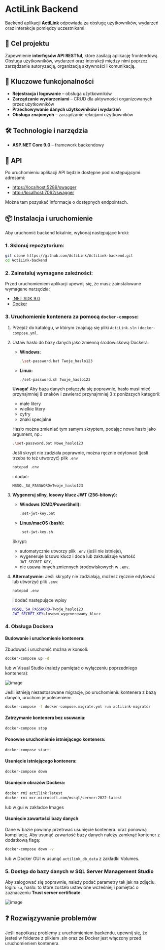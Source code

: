 # ActiLink Backend  

Backend aplikacji [**ActiLink**](https://github.com/ActiLink/ActiLink-frontend.git) odpowiada za obsługę użytkowników, wydarzeń oraz interakcje pomiędzy uczestnikami.  
## 🎯 Cel projektu  
Zapewnienie **interfejsów API RESTful**, które zasilają aplikację frontendową. Obsługa użytkowników, wydarzeń oraz interakcji między nimi poprzez zarządzanie autoryzacją, organizacją aktywności i komunikacją.  

## 🚀 Kluczowe funkcjonalności  
- **Rejestracja i logowanie** – obsługa użytkowników  
- **Zarządzanie wydarzeniami** – CRUD dla aktywności organizowanych przez użytkowników  
- **Przechowywanie danych użytkowników i wydarzeń**  
- **Obsługa znajomych** – zarządzanie relacjami użytkowników  

## 🛠 Technologie i narzędzia  
- **ASP.NET Core 9.0** – framework backendowy

## 🔗 API  
Po uruchomieniu aplikacji API będzie dostępne pod następującymi adresami:  
- [https://localhost:5289/swagger](https://localhost:5289/swagger)  
- [http://localhost:7062/swagger](http://localhost:7062/swagger)

Można tam pozyskać informacje o dostępnych endpointach.

## 📦 Instalacja i uruchomienie  
Aby uruchomić backend lokalnie, wykonaj następujące kroki:  

### 1. **Sklonuj repozytorium:**  
   ```bash
   git clone https://github.com/ActiLink/ActiLink-backend.git
   cd ActiLink-backend
   ```  

### 2. **Zainstaluj wymagane zależności:**  
   Przed uruchomieniem aplikacji upewnij się, że masz zainstalowane wymagane narzędzia:  
   - [.NET SDK 9.0](https://dotnet.microsoft.com/en-us/download)  
   - [Docker](https://www.docker.com/get-started)  

### 3. **Uruchomienie kontenera za pomocą `docker-compose`:**  
1. Przejdź do katalogu, w którym znajdują się pliki `ActiLink.sln` i `docker-compose.yml`.  
2. Ustaw hasło do bazy danych jako zmienną środowiskową Dockera:  
   - **Windows:**  
     ```bash
     .\set-password.bat Twoje_haslo123
     ```  
   - **Linux:**  
     ```bash
     ./set-password.sh Twoje_haslo123
     ```  
   **Uwaga!** Aby baza danych połączyła się poprawnie, hasło musi mieć przynajmniej 8 znaków i zawierać przynajmniej 3 z poniższych kategorii:  
   - małe litery  
   - wielkie litery  
   - cyfry  
   - znaki specjalne
   
   Hasło można zmieniać tym samym skryptem, podając nowe hasło jako argument, np.:  
   ```bash
   .\set-password.bat Nowe_haslo123
   ```  
   Jeśli skrypt nie zadziała poprawnie, można ręcznie edytować (jeśli trzeba to też utworzyć) plik `.env`  
   ```bash
   notepad .env
   ```  
   i dodać:  
   ```env
   MSSQL_SA_PASSWORD=Twoje_haslo123
   ```
3. **Wygeneruj silny, losowy klucz JWT (256-bitowy):**

   - **Windows (CMD/PowerShell):**
     ```bash
     .set-jwt-key.bat
     ```

   - **Linux/macOS (bash):**
     ```bash
     .set-jwt-key.sh
     ```

   Skrypt:
   - automatycznie utworzy plik `.env` (jeśli nie istnieje),
   - wygeneruje losowo klucz i doda lub zaktualizuje wartość `JWT_SECRET_KEY`,
   - nie usuwa innych zmiennych środowiskowych w `.env`.


4. **Alternatywnie:** Jeśli skrypty nie zadziałają, możesz ręcznie edytować lub utworzyć plik `.env`:
   ```bash
   notepad .env
   ```
   i dodać następujące wpisy
   ```bash
   MSSQL_SA_PASSWORD=Twoje_haslo123
   JWT_SECRET_KEY=losowo_wygenerowany_klucz
   ```
### 4. **Obsługa Dockera**  
#### **Budowanie i uruchomienie kontenera:**  
Zbudować i uruchomić można w konsoli:
```bash
docker-compose up -d
```
lub w Visual Studio (należy pamiętać o wyłączeniu poprzedniego kontenera):

![image](https://github.com/user-attachments/assets/7a4a67d6-94c1-4a3d-89fc-5a28112bb50e)

Jeśli istnieją niezastosowane migracje, po uruchomieniu kontenera z bazą danych, uruchom je poleceniem:
```bash
docker-compose -f docker-compose.migrate.yml run actilink-migrator
```

#### **Zatrzymanie kontenera bez usuwania:**  
```bash
docker-compose stop
```  

#### **Ponowne uruchomienie istniejącego kontenera:**  
```bash
docker-compose start
```  

#### **Usunięcie istniejącego kontenera:**  
```bash
docker-compose down
```  

#### **Usunięcie obrazów Dockera:**  
```bash
docker rmi actilink:latest
docker rmi mcr.microsoft.com/mssql/server:2022-latest
```
lub w gui w zakładce Images
#### **Usunięcie zawartości bazy danych**
Dane w bazie powinny przetrwać usunięcie kontenera. oraz ponowną kompilację. Aby usunąć zawartość bazy danych należy zamknąć kontener z dodatkową flagą:
```bash
docker-compose down -v
```
lub w Docker GUI w usunąć `actilink_db_data` z zakładki Volumes.
### 5. **Dostęp do bazy danych w SQL Server Management Studio**  
Aby zalogować się poprawnie, należy podać parametry tak jak na zdjęciu. login: `sa`, hasło: to które zostało ustawione wcześniej i pamiętać o zaznaczeniu **Trust server certificate**.  
   
   ![image](https://github.com/user-attachments/assets/772b4346-8159-47b0-a5b7-a8edf3d09f37)


## ❓ Rozwiązywanie problemów  
Jeśli napotkasz problemy z uruchomieniem backendu, upewnij się, że jesteś w folderze z plikiem .sln oraz że Docker jest włączony przed uruchomieniem kontenera.

